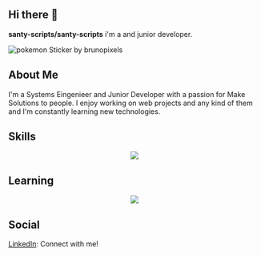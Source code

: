 ## Hi there 👋

**santy-scripts/santy-scripts** i'm a  and junior developer.  

![pokemon Sticker by brunopixels](https://github.com/user-attachments/assets/2a3a9874-f057-4a30-86f5-2d63469a2aae)

## About Me
I'm a Systems Eingenieer and Junior Developer with a passion for Make Solutions to people. I enjoy working on web projects and any kind of them and I'm constantly learning new technologies.

## Skills 
<p align="center">
    <a href="https://skillicons.dev">
        <img src="https://skillicons.dev/icons?i=js,html,css,python">
    </a>
</p>

## Learning
<p align="center">
    <a href="https://skillicons.dev">
        <img src="https://skillicons.dev/icons?i=ts,angular,nodejs">
    </a>
</p>
    
## Social
[LinkedIn](https://www.linkedin.com/in/santiago-andr%C3%A9s-rodr%C3%ADguez-moreno-88a120293/): Connect with me!

